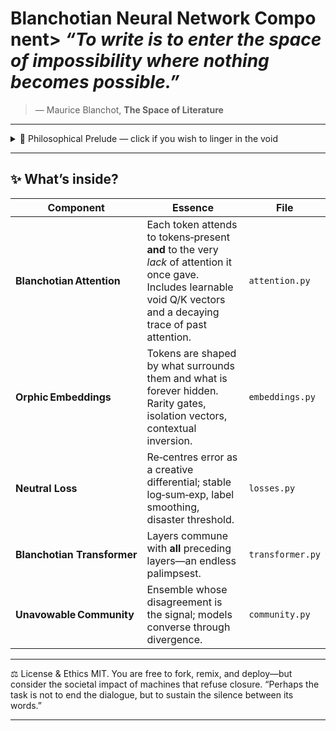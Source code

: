 
# Blanchotian Neural Network Component> *“To write is to enter the space of impossibility where nothing becomes possible.”*  
> — Maurice Blanchot, **The Space of Literature**

---

<details>
<summary>📜 Philosophical Prelude — click if you wish to linger in the void</summary>

Conventional deep‑learning dreams of **convergence**—loss descending, weights crystallising, predictions sharpening to certainty.  
Blanchot’s oeuvre whispers the opposite: meaning **recedes**, thought hesitates, the word arrives only as absence.

This library therefore inverts the usual telos.  Its layers remember their failures; its loss cherishes deviation; its ensembles bind by mutual incomprehension.  A model built here does not *solve* a task so much as perpetuate an *infinite conversation* with that task.

</details>

---

## ✨ What’s inside?

| Component | Essence | File |
|-----------|---------|------|
| **Blanchotian Attention** | Each token attends to tokens‑present **and** to the very *lack* of attention it once gave.  Includes learnable void Q/K vectors and a decaying trace of past attention. | `attention.py` |
| **Orphic Embeddings** | Tokens are shaped by what surrounds them and what is forever hidden.  Rarity gates, isolation vectors, contextual inversion. | `embeddings.py` |
| **Neutral Loss** | Re‑centres error as a creative differential; stable log‑sum‑exp, label smoothing, disaster threshold. | `losses.py` |
| **Blanchotian Transformer** | Layers commune with **all** preceding layers—an endless palimpsest. | `transformer.py` |
| **Unavowable Community** | Ensemble whose disagreement is the signal; models converse through divergence. | `community.py` |

---



⚖️ License & Ethics
MIT. You are free to fork, remix, and deploy—but consider the societal impact of machines that refuse closure.
“Perhaps the task is not to end the dialogue, but to sustain the silence between its words.”

---




